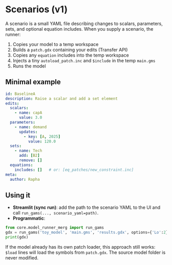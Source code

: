 # Scenarios (v1)

A scenario is a small YAML file describing changes to scalars, parameters, sets, and optional equation includes.
When you supply a scenario, the runner:
1. Copies your model to a temp workspace
2. Builds a `patch.gdx` containing your edits (Transfer API)
3. Copies any `equation` includes into the temp workspace
4. Injects a tiny `autoload_patch.inc` and `$include` in the temp `main.gms`
5. Runs the model

## Minimal example

```yaml
id: BaselineA
description: Raise a scalar and add a set element
edits:
  scalars:
    - name: capA
      value: 3.0
  parameters:
    - name: demand
      updates:
        - key: [A, 2025]
          value: 120.0
  sets:
    - name: Tech
      add: [B2]
      remove: []
  equations:
    includes: []   # or: [eq_patches/new_constraint.inc]
meta:
  author: Rapha
```

## Using it

- **Streamlit (sync run)**: add the path to the scenario YAML to the UI and call `run_gams(..., scenario_yaml=path)`.
- **Programmatic**:
```python
from core.model_runner_merg import run_gams
gdx = run_gams('toy_model', 'main.gms', 'results.gdx', options={'Lo':2}, scenario_yaml='scenarios/BaselineA.yaml')
print(gdx)
```

If the model already has its own patch loader, this approach still works: `$load` lines will load the symbols from `patch.gdx`. The source model folder is never modified.